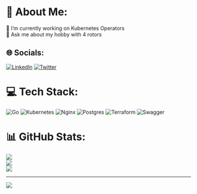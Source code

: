 # 💫 About Me:
🔭 I’m currently working on Kubernetes Operators<br>💬 Ask me about my hobby with 4 rotors


## 🌐 Socials:
[![LinkedIn](https://img.shields.io/badge/LinkedIn-%230077B5.svg?logo=linkedin&logoColor=white)](https://linkedin.com/in/https://www.linkedin.com/in/simon-zengerling/) [![Twitter](https://img.shields.io/badge/Twitter-%231DA1F2.svg?logo=Twitter&logoColor=white)](https://twitter.com/sijoma) 

# 💻 Tech Stack:
![Go](https://img.shields.io/badge/go-%2300ADD8.svg?style=for-the-badge&logo=go&logoColor=white) ![Kubernetes](https://img.shields.io/badge/kubernetes-%23326ce5.svg?style=for-the-badge&logo=kubernetes&logoColor=white) ![Nginx](https://img.shields.io/badge/nginx-%23009639.svg?style=for-the-badge&logo=nginx&logoColor=white) ![Postgres](https://img.shields.io/badge/postgres-%23316192.svg?style=for-the-badge&logo=postgresql&logoColor=white) ![Terraform](https://img.shields.io/badge/terraform-%235835CC.svg?style=for-the-badge&logo=terraform&logoColor=white) ![Swagger](https://img.shields.io/badge/-Swagger-%23Clojure?style=for-the-badge&logo=swagger&logoColor=white)
# 📊 GitHub Stats:
![](https://github-readme-stats.vercel.app/api?username=sijoma&theme=radical&hide_border=false&include_all_commits=true&count_private=true)<br/>
![](https://github-readme-streak-stats.herokuapp.com/?user=sijoma&theme=radical&hide_border=false)<br/>
![](https://github-readme-stats.vercel.app/api/top-langs/?username=sijoma&theme=radical&hide_border=false&include_all_commits=true&count_private=true&layout=compact)

---
[![](https://visitcount.itsvg.in/api?id=sijoma&icon=0&color=0)](https://visitcount.itsvg.in)

<!-- Proudly created with GPRM ( https://gprm.itsvg.in ) -->
